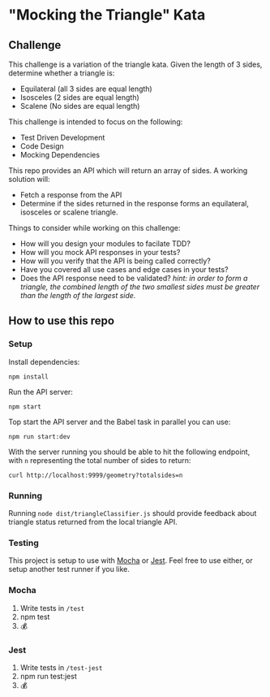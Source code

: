 # "Mocking the Triangle" Kata

## Challenge
This challenge is a variation of the triangle kata. Given the length of 3 sides, determine whether a triangle is:

- Equilateral (all 3 sides are equal length)
- Isosceles (2 sides are equal length)
- Scalene (No sides are equal length)

This challenge is intended to focus on the following:
- Test Driven Development
- Code Design
- Mocking Dependencies

This repo provides an API which will return an array of sides. A working solution will:
- Fetch a response from the API
- Determine if the sides returned in the response forms an equilateral, isosceles or scalene triangle.

Things to consider while working on this challenge:
- How will you design your modules to facilate TDD?
- How will you mock API responses in your tests?
- How will you verify that the API is being called correctly?
- Have you covered all use cases and edge cases in your tests?
- Does the API response need to be validated? _hint: in order to form a triangle, the combined length of the two smallest sides must be greater than the length of the largest side._

## How to use this repo

### Setup
Install dependencies:
```
npm install
```

Run the API server:

```
npm start
```

Top start the API server and the Babel task in parallel you can use:

```
npm run start:dev
```

With the server running you should be able to hit the following endpoint, with `n` representing the total number of sides to return:

```
curl http://localhost:9999/geometry?totalsides=n
```

### Running

Running `node dist/triangleClassifier.js` should provide feedback about triangle status returned from the local triangle API.

### Testing

This project is setup to use with [Mocha](https://mochajs.org/) or [Jest](https://jestjs.io/). Feel free to use either, or setup another test runner if you like.

### Mocha
1. Write tests in `/test`
1. npm test
1. 💰

### Jest
1. Write tests in `/test-jest`
1. npm run test:jest
1. 💰

